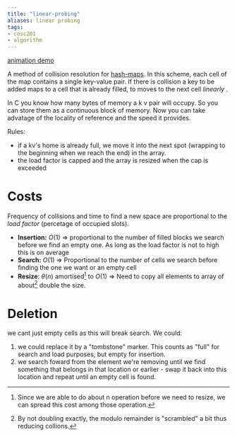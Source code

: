 ```yaml
---
title: "linear-probing"
aliases: linear probing
tags: 
- cosc201
- algorithm
---
```


[animation demo](https://echo360.net.au/lesson/0e13f645-a91f-46c6-89d9-e3c31097b960/classroom#sortDirection=desc)

A method of collision resolution for [hash-maps](notes/hash-map.md). In this scheme, each cell of the map contains a single key-value pair. If there is collision a key to be added maps to a cell that is already filled, to moves to the next cell *linearly* .

In C you know how many bytes of memory a k v pair will occupy. So you can store them as a continuous block of memory. Now you can take advatage of the locality of reference and the speed it provides. 

Rules:
- if a kv's home is already full, we move it into the next spot (wrapping to the beginning when we reach the end) in the array.
- the load factor is capped and the array is resized when the cap is exceeded

# Costs
Frequency of collisions and time to find a new space are proportional to the *load factor* (percetage of occupied slots).
- **Insertion:** $O(1)$ ⇒ proportional to the number of filled blocks we search before we find an empty one.  As long as the load factor is not to high this is on average 
- **Search:** $O(1)$ ⇒ Proportional to the number of cells we search before finding the one we want or an empty cell
- **Resize**: $\theta(n)$ amortised[^1] to $O(1)$ ⇒ Need to copy all elements to array of about[^2] double the size.

# Deletion
we cant just empty cells as this will break search. We could:
1. we could replace it by a "tombstone" marker. This counts as "full" for search and load purposes, but empty for insertion.
2. we search foward from the element we're removing until we find something that belongs in that location or earlier - swap it back into this location and repeat until an empty cell is found.

[^1]: Since we are able to do about n operation before we need to resize, we can spread this cost among those operation.
[^2]: By not doubling exactly, the modulo remainder is "scrambled" a bit thus reducing collions.
